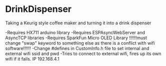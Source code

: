 # DrinkDispenser
Taking a Keurig style coffee maker and turning it into a drink dispenser

-Requires HX711 arduino library
-Requires ESPAsyncWebServer and AsyncTCP libraries
-Requires SparkFun Micro OLED Library 
	!!!!!!must change "swap" keyword to something else as there is a conflict with wifi software!!!!!!
-Change #defines in CustomInfo.h file to set internal and external wifi ssid and pwd
-Tries to connect to external wifi, fires up its own wifi if it fails.  IP 192.168.4.1
